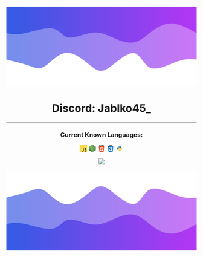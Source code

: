 ![Header](./header_1.png)

<h1 align="center">Discord: Jablko45_</h1>
<p align="center">
</p>

---
<p align="center">
</p>
<h3 align="center">Current Known Languages:</h3>
<p align="center">
  <code><img height="20" src="https://raw.githubusercontent.com/github/explore/main/topics/javascript/javascript.png"></code>
  <code><img height="20" src="https://raw.githubusercontent.com/github/explore/main/topics/nodejs/nodejs.png"></code>
  <code><img height="20" src="https://raw.githubusercontent.com/github/explore/main/topics/html/html.png"></code>
  <code><img height="20" src="https://raw.githubusercontent.com/github/explore/main/topics/css/css.png"></code>
  <code><img height="20" src="https://raw.githubusercontent.com/github/explore/main/topics/python/python.png"></code>
</p>

<p align="center">
  <img src="https://github-readme-stats.vercel.app/api/?username=jabluszko455&title_color=674fc9&text_color=9f9f9f&show_icons=true&bg_color=00000000&hide_border=true&icon_color=674fc9&hide_title=true&count_private=true" />
</p>

![Footer](./footer_1.png)
